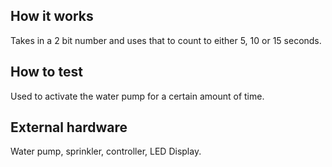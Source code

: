 <!---

This file is used to generate your project datasheet. Please fill in the information below and delete any unused
sections.

You can also include images in this folder and reference them in the markdown. Each image must be less than
512 kb in size, and the combined size of all images must be less than 1 MB.
-->

## How it works

Takes in a 2 bit number and uses that to count to either 5, 10 or 15 seconds.

## How to test

Used to activate the water pump for a certain amount of time. 

## External hardware

Water pump, sprinkler, controller, LED Display. 
